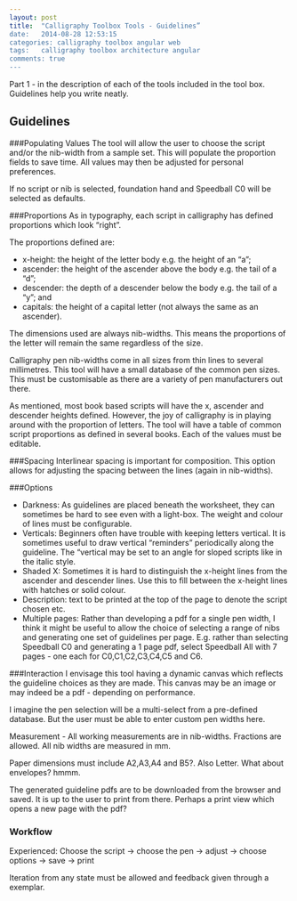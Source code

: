 ```yaml
---
layout:	post 
title:	"Calligraphy Toolbox Tools - Guidelines” 
date:	2014-08-28 12:53:15 
categories: calligraphy toolbox angular web 
tags:	calligraphy toolbox architecture angular
comments: true
---
```

Part 1 - in the description of each of the tools included in the tool box. Guidelines help you write neatly.


Guidelines
----------

###Populating Values
The tool will allow the user to choose the script and/or the nib-width from a sample set. This will populate the proportion fields to save time. All values may then be adjusted for personal preferences.

If no script or nib is selected, foundation hand and Speedball C0 will be selected as defaults.

###Proportions
As in typography, each script in calligraphy has defined proportions which look “right”.

The proportions defined are:
- x-height: the height of the letter body e.g. the height of an “a”;
- ascender: the height of the ascender above the body e.g. the tail of a “d”;  
- descender: the depth of a descender below the body e.g. the tail of a “y”; and
- capitals: the height of a capital letter (not always the same as an ascender).

The dimensions used are always nib-widths. This means the proportions of the letter will remain the same regardless of the size.

Calligraphy pen nib-widths come in all sizes from thin lines to several millimetres. This tool will have a small database of the common pen sizes. This must be customisable as there are a variety of pen manufacturers out there.

As mentioned, most book based scripts will have the x, ascender and descender heights defined. However, the joy of calligraphy is in playing around with the proportion of letters. The tool will have a table of common script proportions as defined in several books. Each of the values must be editable.

###Spacing
Interlinear spacing is important for composition. This option allows for adjusting the spacing between the lines (again in nib-widths).

###Options
- Darkness: As guidelines are placed beneath the worksheet, they can sometimes be hard to see even with a light-box. The weight and colour of lines must be configurable.
- Verticals: Beginners often have trouble with keeping letters vertical. It is sometimes useful to draw vertical “reminders” periodically along the guideline. The “vertical may be set to an angle for sloped scripts like in the italic style.
- Shaded X: Sometimes it is hard to distinguish the x-height lines from the ascender and descender lines. Use this to fill between the x-height lines with hatches or solid colour.
- Description: text to be printed at the top of the page to denote the script chosen etc.
- Multiple pages: Rather than developing a pdf for a single pen width, I think it might be useful to allow the choice of selecting a range of nibs and generating one set of guidelines per page. E.g. rather than selecting Speedball C0 and generating a 1 page pdf, select Speedball All with 7 pages - one each for C0,C1,C2,C3,C4,C5 and C6.

###Interaction
I envisage this tool having a dynamic canvas which reflects the guideline choices as they are made. This canvas may be an image or may indeed be a pdf - depending on performance. 

I imagine the pen selection will be a multi-select from a pre-defined database. But the user must be able to enter custom pen widths here. 

Measurement - All working measurements are in nib-widths. Fractions are allowed. All nib widths are measured in mm.

Paper dimensions must include A2,A3,A4 and B5?. Also Letter. What about envelopes? hmmm.

The generated guideline pdfs are to be downloaded from the browser and saved. It is up to the user to print from there. Perhaps a print view which opens a new page with the pdf?

### Workflow
Experienced: Choose the script -> choose the pen -> adjust -> choose options -> save -> print

Iteration from any state must be allowed and feedback given through a exemplar.